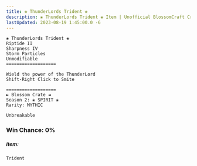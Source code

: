 ```yaml
---
title: ❀ ThunderLords Trident ❀
description: ❀ ThunderLords Trident ❀ Item | Unofficial BlossomCraft Crate & Item Documentation
lastUpdated: 2023-08-19 1:45:00.0 -6
---
```

```
❀ ThunderLords Trident ❀
Riptide II
Sharpness IV
Storm Particles
Unmodifiable
===================

Wield the power of the ThunderLord
Shift-Right Click to Smite

===================
► Blossom Crate ◄
Season 2: ❀ SPIRIT ❀
Rarity: MYTHIC

Unbreakable
```
### Win Chance: 0%

##### item:
`Trident`
